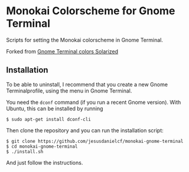 Monokai Colorscheme for Gnome Terminal
======================================

Scripts for setting the Monokai colorscheme in Gnome Terminal.

Forked from [Gnome Terminal colors Solarized](https://github.com/Anthony25/gnome-terminal-colors-solarized)

Installation
------------

To be able to uninstall, I recommend that you create a new Gnome Terminalprofile, using the menu in Gnome Terminal.

You need the `dconf` command (if you run a recent Gnome version). With Ubuntu,
this can be installed by running

    $ sudo apt-get install dconf-cli

Then clone the repository and you can run the installation script:

    $ git clone https://github.com/jesusdanielcf/monokai-gnome-terminal
    $ cd monokai-gnome-terminal
    $ ./install.sh
And just follow the instructions.

